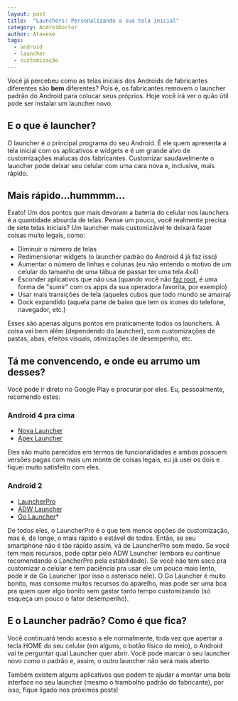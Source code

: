 ```yaml
---
layout: post
title:  "Launchers: Personalizando a sua tela inicial"
category: AndroiDoctor
author: Ataxexe
tags:
  - android
  - launcher
  - customização
---
```


Você já percebeu como as telas iniciais dos Androids de fabricantes diferentes são **bem**
diferentes? Pois é, os fabricantes removem o launcher padrão do Android para colocar seus próprios.
Hoje você irá ver o quão útil pode ser instalar um launcher novo.

## E o que é launcher?

O launcher é o principal programa do seu Android. É ele quem apresenta a tela inicial com os
aplicativos e widgets e é um grande alvo de customizações malucas dos fabricantes. Customizar
saudavelmente o launcher pode deixar seu celular com uma cara nova e, inclusive, mais rápido.

## Mais rápido...hummmm...

Exato! Um dos pontos que mais devoram a bateria do celular nos launchers é a quantidade absurda de
telas. Pense um pouco, você realmente precisa de sete telas iniciais? Um launcher mais customizável
te deixará fazer coisas muito legais, como:

- Diminuir o número de telas
- Redimensionar widgets (o launcher padrão do Android 4 já faz isso)
- Aumentar o número de linhas e colunas (eu não entendo o motivo de um celular do tamanho de uma
  tábua de passar ter uma tela 4x4)
- Esconder aplicativos que não usa (quando você não [faz root][post-root], é uma forma de "sumir"
  com os apps da sua operadora favorita, por exemplo)
- Usar mais transições de tela (aqueles cubos que todo mundo se amarra)
- Dock expandido (aquela parte de baixo que tem os ícones do telefone, navegador, etc.)

Esses são apenas alguns pontos em praticamente todos os launchers. A coisa vai bem além (dependendo
do launcher), com customizações de pastas, abas, efeitos visuais, otimizações de desempenho, etc.

## Tá me convencendo, e onde eu arrumo um desses?

Você pode ir direto no Google Play e procurar por eles. Eu, pessoalmente, recomendo estes:

### Android 4 pra cima

- [Nova Launcher][nova_launcher]
- [Apex Launcher][apex_launcher]

Eles são muito parecidos em termos de funcionalidades e ambos possuem versões pagas com mais um
monte de coisas legais, eu já usei os dois e fiquei muito satisfeito com eles.

### Android 2

- [LauncherPro][launcherpro]
- [ADW Launcher][adw_launcher]
- [Go Launcher][go_launcher]*

De todos eles, o LauncherPro é o que tem menos opções de customização, mas é, de longe, o mais
rápido e estável de todos. Então, se seu smartphone não é tão rápido assim, vá de LauncherPro sem
medo. Se você tem mais recursos, pode optar pelo ADW Launcher (embora eu continue recomendando o
LancherPro pela estabilidade). Se você não tem saco pra customizar o celular e tem paciência pra
usar ele um pouco mais lento, pode ir de Go Launcher (por isso o asterisco nele). O Go Launcher é
muito bonito, mas consome muitos recursos do aparelho, mas pode ser uma boa pra quem quer algo
bonito sem gastar tanto tempo customizando (só esqueça um pouco o fator desempenho).

## E o Launcher padrão? Como é que fica?

Você continuará tendo acesso a ele normalmente, toda vez que apertar a tecla HOME do seu celular
(em alguns, o botão físico do meio), o Android vai te perguntar qual Launcher quer abrir. Você pode
marcar o seu launcher novo como o padrão e, assim, o outro launcher não será mais aberto.

Também existem alguns aplicativos que podem te ajudar a montar uma bela interface no seu launcher
(mesmo o trambolho padrão do fabricante), por isso, fique ligado nos próximos posts!

[post-root]: </posts/root-o-papel-higienico-eletronico-para-o-seu-android>
[nova_launcher]: <https://play.google.com/store/apps/details?id=com.teslacoilsw.launcher>
[apex_launcher]: <https://play.google.com/store/apps/details?id=com.anddoes.launcher>
[launcherpro]: <https://play.google.com/store/apps/details?id=com.fede.launcher>
[adw_launcher]: <https://play.google.com/store/apps/details?id=org.adw.launcher>
[go_launcher]: <https://play.google.com/store/apps/details?id=com.gau.go.launcherex>
